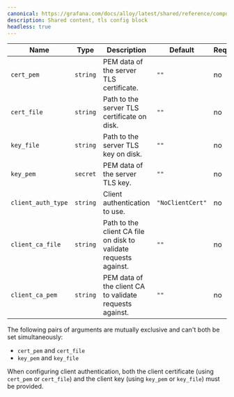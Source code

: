 ```yaml
---
canonical: https://grafana.com/docs/alloy/latest/shared/reference/components/common-tls-config-block/
description: Shared content, tls config block
headless: true
---
```


| Name                   | Type     | Description                                                                     | Default          | Required |
| ---------------------- | -------- | ------------------------------------------------------------------------------- | ---------------- | -------- |
| `cert_pem`             | `string` | PEM data of the server TLS certificate.                                         | `""`             | no       |
| `cert_file`            | `string` | Path to the server TLS certificate on disk.                                     | `""`             | no       |
| `key_file`             | `string` | Path to the server TLS key on disk.                                             | `""`             | no       |
| `key_pem`              | `secret` | PEM data of the server TLS key.                                                 | `""`             | no       |
| `client_auth_type`     | `string` | Client authentication to use.                                                   | `"NoClientCert"` | no       |
| `client_ca_file`       | `string` | Path to the client CA file on disk to validate requests against.                | `""`             | no       |
| `client_ca_pem`        | `string` | PEM data of the client CA to validate requests against.                         | `""`             | no       |

The following pairs of arguments are mutually exclusive and can't both be set simultaneously:

* `cert_pem` and `cert_file`
* `key_pem` and `key_file`

When configuring client authentication, both the client certificate (using `cert_pem` or `cert_file`) and the client key (using `key_pem` or `key_file`) must be provided.



